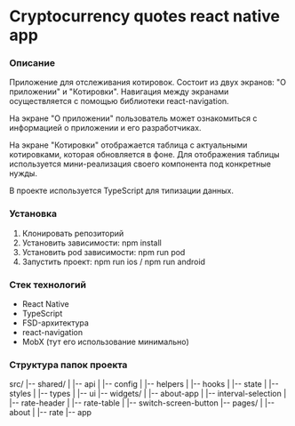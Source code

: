 # Cryptocurrency quotes react native app

### Описание
Приложение для отслеживания котировок. Состоит из двух экранов: "О приложении" и "Котировки". Навигация между экранами осуществляется с помощью библиотеки react-navigation.

На экране "О приложении" пользователь может ознакомиться с информацией о приложении и его разработчиках.

На экране "Котировки" отображается таблица с актуальными котировками, которая обновляется в фоне. Для отображения таблицы используется мини-реализация своего компонента под конкретные нужды.

В проекте используется TypeScript для типизации данных.

### Установка
1. Клонировать репозиторий
2. Установить зависимости: npm install
3. Установить pod зависимости: npm run pod
4. Запустить проект: npm run ios / npm run android

### Стек технологий
* React Native
* TypeScript
* FSD-архитектура
* react-navigation
* MobX (тут его использование минимально)

### Структура папок проекта

src/
|-- shared/
|   |-- api
|   |-- config
|   |-- helpers
|   |-- hooks
|   |-- state
|   |-- styles
|   |-- types
|   |-- ui
|-- widgets/
|   |-- about-app
|   |-- interval-selection
|   |-- rate-header
|   |-- rate-table
|   |-- switch-screen-button
|-- pages/
|   |-- about
|   |-- rate
|-- app

